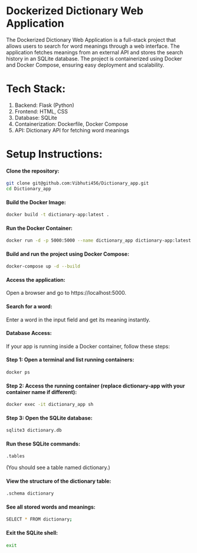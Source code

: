 
# Dockerized Dictionary Web Application

The Dockerized Dictionary Web Application is a full-stack project that allows users to search for word meanings through a web interface. The application fetches meanings from an external API and stores the search history in an SQLite database. The project is containerized using Docker and Docker Compose, ensuring easy deployment and scalability.

# Tech Stack:
1) Backend: Flask (Python)
2) Frontend: HTML, CSS
3) Database: SQLite
4) Containerization: Dockerfile, Docker Compose
5) API: Dictionary API for fetching word meanings

# Setup Instructions:

#### Clone the repository:

``` bash
git clone git@github.com:Vibhuti456/Dictionary_app.git
cd Dictionary_app
```

#### Build the Docker Image:

``` bash 
docker build -t dictionary-app:latest .
``` 

#### Run the Docker Container:

``` bash 
docker run -d -p 5000:5000 --name dictionary_app dictionary-app:latest 
``` 

#### Build and run the project using Docker Compose:

``` bash 
docker-compose up -d --build
``` 

#### Access the application:
Open a browser and go to https://localhost:5000. 

#### Search for a word:
Enter a word in the input field and get its meaning instantly.

#### Database Access:

If your app is running inside a Docker container, follow these steps:

#### Step 1: Open a terminal and list running containers:

``` bash 
docker ps
``` 
#### Step 2: Access the running container (replace dictionary-app with your container name if different):

``` bash 
docker exec -it dictionary_app sh
``` 

#### Step 3: Open the SQLite database:
``` bash 
sqlite3 dictionary.db
``` 

#### Run these SQLite commands:

``` bash
.tables
``` 
(You should see a table named dictionary.)

#### View the structure of the dictionary table:

``` bash 
.schema dictionary
``` 
#### See all stored words and meanings:

``` bash 
SELECT * FROM dictionary;
```

#### Exit the SQLite shell:
``` bash 
exit 
``` 

